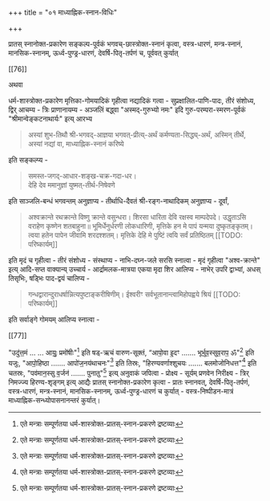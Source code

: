 +++
title = "०१ माध्याह्निक-स्नान-विधिः"

+++

प्रातस् स्नानोक्त-प्रकारेण सङ्कल्प-पूर्वकं भगवच्-छास्त्रोक्त-स्नानं कृत्वा, वस्त्र-धारणं, मन्त्र-स्नानं, मानसिक-स्नानम्, ऊर्ध्व-पुण्ड्र-धारणं, देवर्षि-पितृ-तर्पणं च, पूर्ववत् कुर्यात् 

[[76]] 

अथवा

धर्म-शास्त्रोक्त-प्रकारेण मृत्तिका-गोमयादिकं गृहीत्वा नद्यादिकं गत्वा - सुप्रक्षालित-पाणि-पादः, तीरं संशोध्य, द्विर् आचम्य - त्रिः प्राणानायम्य - अञ्जलिं बद्ध्वा "अस्मद्-गुरुभ्यो नमः" इदि गुरु-परम्परा-स्मरण-पूर्वकं "श्रीमान्वेङ्कटनाथार्यः" इत्य् आरभ्य 

> अस्यां शुभ-तिथौ श्री-भगवद्-आज्ञया भगवत्-प्रीत्य्-अर्थं कर्मण्यता-सिद्ध्य्-अर्थं, अस्मिन् तीर्थे, अस्यां नद्यां वा, माध्याह्निक-स्नानं करिष्ये

इति सङ्कल्प्य - 

> समस्त-जगद्-आधार-शङ्ख-चक्र-गदा-धर।  
देहि देव ममानुज्ञां युष्मत्-तीर्थ-निषेवणे

इति साञ्जलि-बन्धं भगवन्तम् अनुज्ञाप्य - तीर्थाधि-दैवतं श्री-रङ्ग-नाथादिकम् अनुज्ञाप्य - दूर्वां, 

> अश्वक्रान्ते रथक्रान्ते विष्णु क्रान्ते वसुन्धरा। शिरसा धारिता देवि रक्षस्व माम्पदेपदे। उद्धृताऽसि वराहेण कृष्णेन शतबाहुना॥ भूमिर्धेनुर्धरणी लोकधारिणी, मृत्तिके हन मे पापं यन्मया दुष्कृतङ्कृतम्। त्वया हतेन पापेन जीवामि शरदश्शतम्। मृत्तिके देहि मे पुष्टिं त्वयि सर्वं प्रतिष्ठितम्
[[TODO: परिष्कार्यम्]]

इति मृदं च गृहीत्वा - तीरं संशोध्य - संस्थाप्य - नाभि-दघ्न-जले सरसि स्नात्वा - मृदं गृहीत्वा "अश्व-क्रान्ते" इत्य् आदि-सप्त वाक्यान्य् उच्चार्य - आर्द्रामलक-मात्रया एकया मृदा शिर आलिप्य - नाभेर् उपरि द्वाभ्यां, अधस् तिसृभिः, षड्भिः पाद-द्वयं चालिप्य - 

> गन्धद्वारान्दुराधर्षान्नित्यपुष्टाङ्करीषिणीम्। ईश्वरीꣳ सर्वभूतानान्त्वामिहोपह्वये श्रियं
[[TODO: परिष्कार्यम्]]

इति सर्वाङ्गे गोमयम् आलिप्य स्नात्वा - 

[[77]]

"उदु॑त्त॒मं ... ... आयुः॒ प्रमो॑षीः"[^१_७८] इति षड्-ऋचं वारुण-सूक्तं, “आपो॒वा इ॒दꣳ ....... भूर्भुव॒स्सुव॒राप॒ ॐ"[^२_७८] इति यजुः, "आपो॒हिष्ठा ....... आपो॑ज॒नय॑थाचनः"[^३_७८] इति तिस्रः,  "हिरण्यवर्णाश्शुचयः ....... बलमोजोनिधत्त"[^४_७८] इति चतस्रः, "पव॑मान॒स्सु व॒र्जन॑ ....... पुनातु"[^५_७८] इत्य् अनुवाकं जपित्वा - प्रोक्ष्य - सूर्यम् प्रणवेन निरीक्ष्य - त्रिर् निमज्ज्य हिरण्य-शृङ्गम् इत्य् आद्यैः प्रातस् स्नानोक्त-प्रकारेण कृत्वा - प्रातः स्नानवत्, देवर्षि-पितृ-तर्पणं, वस्त्र-धारणं, मन्त्र-स्नानं, मानसिक-स्नानम्, ऊर्ध्व-पुण्ड्र-धारणं च कुर्यात् - वस्त्र-निष्पीडन-मात्रं माध्याह्निक-सन्ध्योपासनानन्तरं कुर्यात्।

[^१_७८]: एते मन्त्राः सम्पूर्णतया धर्म-शास्त्रोक्त-प्रातस्-स्नान-प्रकरणे द्रष्टव्याः

[^२_७८]: एते मन्त्राः सम्पूर्णतया धर्म-शास्त्रोक्त-प्रातस्-स्नान-प्रकरणे द्रष्टव्याः

[^३_७८]: एते मन्त्राः सम्पूर्णतया धर्म-शास्त्रोक्त-प्रातस्-स्नान-प्रकरणे द्रष्टव्याः

[^४_७८]: एते मन्त्राः सम्पूर्णतया धर्म-शास्त्रोक्त-प्रातस्-स्नान-प्रकरणे द्रष्टव्याः

[^५_७८]: एते मन्त्राः सम्पूर्णतया धर्म-शास्त्रोक्त-प्रातस्-स्नान-प्रकरणे द्रष्टव्याः
